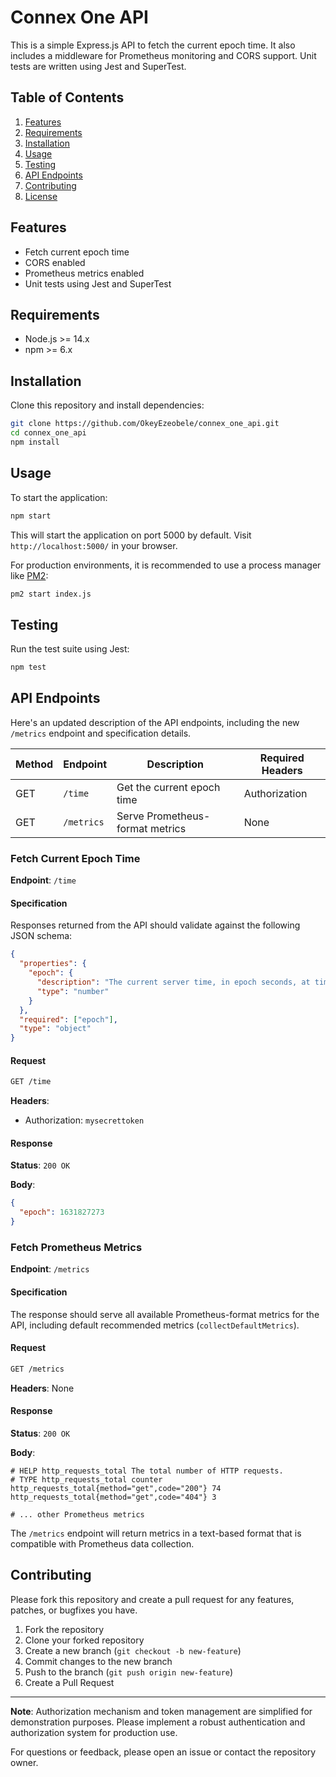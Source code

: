 # Connex One API

This is a simple Express.js API to fetch the current epoch time. It also includes a middleware for Prometheus monitoring and CORS support. Unit tests are written using Jest and SuperTest.

## Table of Contents
1. [Features](#features)
2. [Requirements](#requirements)
3. [Installation](#installation)
4. [Usage](#usage)
5. [Testing](#testing)
6. [API Endpoints](#api-endpoints)
7. [Contributing](#contributing)
8. [License](#license)

## Features
- Fetch current epoch time
- CORS enabled
- Prometheus metrics enabled
- Unit tests using Jest and SuperTest

## Requirements
- Node.js >= 14.x
- npm >= 6.x

## Installation
Clone this repository and install dependencies:
```bash
git clone https://github.com/OkeyEzeobele/connex_one_api.git
cd connex_one_api
npm install
```

## Usage
To start the application:

```bash
npm start
```
This will start the application on port 5000 by default. Visit `http://localhost:5000/` in your browser.

For production environments, it is recommended to use a process manager like [PM2](https://pm2.keymetrics.io/):
```bash
pm2 start index.js
```

## Testing
Run the test suite using Jest:
```bash
npm test
```

## API Endpoints

Here's an updated description of the API endpoints, including the new `/metrics` endpoint and specification details.

| Method | Endpoint | Description                             | Required Headers |
|--------|----------|-----------------------------------------|------------------|
| GET    | `/time`  | Get the current epoch time              | Authorization    |
| GET    | `/metrics`| Serve Prometheus-format metrics        | None             |

### Fetch Current Epoch Time

**Endpoint**: `/time`

#### Specification
Responses returned from the API should validate against the following JSON schema:
```json
{
  "properties": {
    "epoch": {
      "description": "The current server time, in epoch seconds, at time of processing the request.",
      "type": "number"
    }
  },
  "required": ["epoch"],
  "type": "object"
}
```

#### Request
```bash
GET /time
```
**Headers**:
- Authorization: `mysecrettoken`

#### Response
**Status**: `200 OK`

**Body**:
```json
{
  "epoch": 1631827273
}
```

### Fetch Prometheus Metrics

**Endpoint**: `/metrics`

#### Specification
The response should serve all available Prometheus-format metrics for the API, including default recommended metrics (`collectDefaultMetrics`).

#### Request
```bash
GET /metrics
```
**Headers**: None

#### Response
**Status**: `200 OK`

**Body**:
```
# HELP http_requests_total The total number of HTTP requests.
# TYPE http_requests_total counter
http_requests_total{method="get",code="200"} 74
http_requests_total{method="get",code="404"} 3

# ... other Prometheus metrics
```

The `/metrics` endpoint will return metrics in a text-based format that is compatible with Prometheus data collection.

## Contributing
Please fork this repository and create a pull request for any features, patches, or bugfixes you have.

1. Fork the repository
2. Clone your forked repository
3. Create a new branch (`git checkout -b new-feature`)
4. Commit changes to the new branch
5. Push to the branch (`git push origin new-feature`)
6. Create a Pull Request

---

**Note**: Authorization mechanism and token management are simplified for demonstration purposes. Please implement a robust authentication and authorization system for production use.

For questions or feedback, please open an issue or contact the repository owner.
